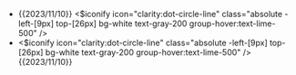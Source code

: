 <ul class="list-none flex justify-center flex-col items-center">
<li class="group relative border-solid border-y-0 border-r-0 border-l-2 border-l-gray-200 pl-4 my-0">
	{{2023/11/10}}
	<$iconify icon="clarity:dot-circle-line" class="absolute -left-[9px] top-[26px] bg-white text-gray-200 group-hover:text-lime-500" />
</li>
<li class="group relative border-solid border-y-0 border-r-0 border-l-2 border-l-gray-200 pl-4 my-0">
	<$iconify icon="clarity:dot-circle-line" class="absolute -left-[9px] top-[26px] bg-white text-gray-200 group-hover:text-lime-500" />
	{{2023/11/10}}
</li>
</ul>